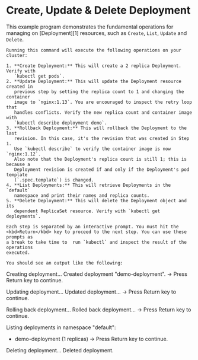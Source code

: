 # Create, Update & Delete Deployment

This example program demonstrates the fundamental operations for managing on
[Deployment][1] resources, such as `Create`, `List`, `Update` and `Delete`.

```
Running this command will execute the following operations on your cluster:

1. **Create Deployment:** This will create a 2 replica Deployment. Verify with
   `kubectl get pods`.
2. **Update Deployment:** This will update the Deployment resource created in
   previous step by setting the replica count to 1 and changing the container
   image to `nginx:1.13`. You are encouraged to inspect the retry loop that
   handles conflicts. Verify the new replica count and container image with
   `kubectl describe deployment demo`.
3. **Rollback Deployment:** This will rollback the Deployment to the last
   revision. In this case, it's the revision that was created in Step 1.
   Use `kubectl describe` to verify the container image is now `nginx:1.12`.
   Also note that the Deployment's replica count is still 1; this is because a
   Deployment revision is created if and only if the Deployment's pod template
   (`.spec.template`) is changed.
4. **List Deployments:** This will retrieve Deployments in the `default`
   namespace and print their names and replica counts.
5. **Delete Deployment:** This will delete the Deployment object and its
   dependent ReplicaSet resource. Verify with `kubectl get deployments`.

Each step is separated by an interactive prompt. You must hit the
<kbd>Return</kbd> key to proceed to the next step. You can use these prompts as
a break to take time to  run `kubectl` and inspect the result of the operations
executed.

You should see an output like the following:

```
Creating deployment...
Created deployment "demo-deployment".
-> Press Return key to continue.

Updating deployment...
Updated deployment...
-> Press Return key to continue.

Rolling back deployment...
Rolled back deployment...
-> Press Return key to continue.

Listing deployments in namespace "default":
 * demo-deployment (1 replicas)
-> Press Return key to continue.

Deleting deployment...
Deleted deployment.
```


